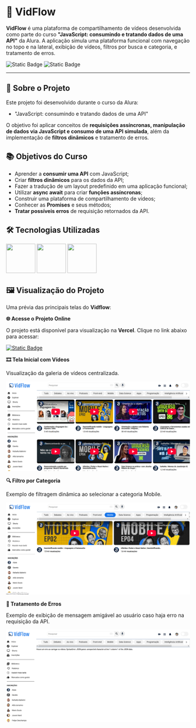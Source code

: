# 🎥 VidFlow

**VidFlow** é uma plataforma de compartilhamento de vídeos desenvolvida como parte do curso **"JavaScript: consumindo e tratando dados de uma API"** da Alura. A aplicação simula uma plataforma funcional com navegação no topo e na lateral, exibição de vídeos, filtros por busca e categoria, e tratamento de erros.

![Static Badge](https://img.shields.io/badge/Conclu%C3%ADdo-label?style=for-the-badge&label=Status) ![Static Badge](https://img.shields.io/badge/Alura-label?style=for-the-badge&label=Curso&color=%23000080)

<hr>

## 🚀 Sobre o Projeto

Este projeto foi desenvolvido durante o curso da Alura:

* "JavaScript: consumindo e tratando dados de uma API"

O objetivo foi aplicar conceitos de **requisições assíncronas, manipulação de dados via JavaScript e consumo de uma API simulada**, além da implementação de **filtros dinâmicos** e tratamento de erros.
  
## 📚 Objetivos do Curso

* Aprender a **consumir uma API** com JavaScript;
* Criar **filtros dinâmicos** para os dados da API;
* Fazer a tradução de um layout predefinido em uma aplicação funcional;
* Utilizar **async await** para criar **funções assíncronas**;
* Construir uma plataforma de compartilhamento de vídeos;
* Conhecer as **Promises** e seus métodos;
* **Tratar possíveis erros** de requisição retornados da API.

## 🛠️ Tecnologias Utilizadas

<img src="https://cdn.jsdelivr.net/gh/devicons/devicon@latest/icons/html5/html5-original-wordmark.svg" width="80" height="80"/>                <img src="https://cdn.jsdelivr.net/gh/devicons/devicon@latest/icons/css3/css3-original-wordmark.svg" width="80" height="80"/>                <img src="https://cdn.jsdelivr.net/gh/devicons/devicon@latest/icons/javascript/javascript-original.svg" width="80" height="80"/>

## 🖼️ Visualização do Projeto

Uma prévia das principais telas do **Vidflow**:

**🌐 Acesse o Projeto Online**

O projeto está disponível para visualização na **Vercel**. Clique no link abaixo para acessar:

<a href="https://numero-secreto-pink-two.vercel.app/" target="_blank">![Static Badge](https://img.shields.io/badge/Vercel-project?style=for-the-badge&color=A91079)</a>

**🎞️ Tela Inicial com Vídeos**

Visualização da galeria de vídeos centralizada.

<img src="img/vidflow-home.png" width="600" alt="Tela Inicial com Vídeos"/>

**🔍 Filtro por Categoria**

Exemplo de filtragem dinâmica ao selecionar a categoria Mobile.

<img src="img/vidflow-category.png" width="600" alt="Filtro por Categoria"/>

**🚫 Tratamento de Erros**

Exemplo de exibição de mensagem amigável ao usuário caso haja erro na requisição da API.

<img src="img/vidflow-error.png" width="600" alt="Tratamento de Erros"/>


